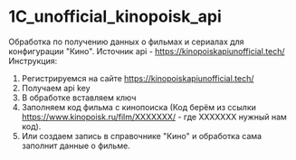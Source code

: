 # 1C_unofficial_kinopoisk_api
Обработка по получению данных о фильмах и сериалах для конфигурации "Кино".
Источник api - https://kinopoiskapiunofficial.tech/
Инструкция:
1. Регистрируемся на сайте https://kinopoiskapiunofficial.tech/
2. Получаем api key
3. В обработке вставляем ключ 
4. Заполняем код фильма с кинопоиска (Код берём из ссылки https://www.kinopoisk.ru/film/XXXXXXX/ - где XXXXXXX нужный нам код).
5. Или создаем запись в справочнике "Кино" и обработка сама заполнит данные о фильме.

